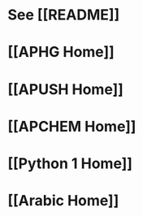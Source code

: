 # See [[README]]

# [[APHG Home]]
# [[APUSH Home]]

# [[APCHEM Home]]

# [[Python 1 Home]]

# [[Arabic Home]]